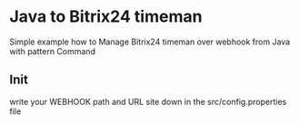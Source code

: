 # Java to Bitrix24 timeman

Simple example how to Manage Bitrix24 timeman over webhook from Java with pattern Command

## Init

write your WEBHOOK path and URL site down in the src/config.properties file